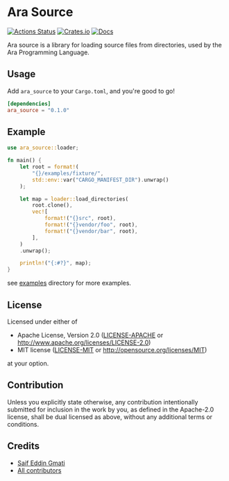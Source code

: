 # Ara Source

[![Actions Status](https://github.com/ara-lang/source/workflows/ci/badge.svg)](https://github.com/ara-lang/source/actions)
[![Crates.io](https://img.shields.io/crates/v/ara_source.svg)](https://crates.io/crates/ara_source)
[![Docs](https://docs.rs/ara_source/badge.svg)](https://docs.rs/ara_source/latest/ara_source/)

Ara source is a library for loading source files from directories, used by the Ara Programming Language.

## Usage

Add `ara_source` to your `Cargo.toml`, and you're good to go!

```toml
[dependencies]
ara_source = "0.1.0"
```

## Example

```rust
use ara_source::loader;

fn main() {
    let root = format!(
        "{}/examples/fixture/",
        std::env::var("CARGO_MANIFEST_DIR").unwrap()
    );

    let map = loader::load_directories(
        root.clone(),
        vec![
            format!("{}src", root),
            format!("{}vendor/foo", root),
            format!("{}vendor/bar", root),
        ],
    )
    .unwrap();

    println!("{:#?}", map);
}
```

see [examples](examples) directory for more examples.

## License

Licensed under either of

 * Apache License, Version 2.0 ([LICENSE-APACHE](LICENSE-APACHE) or http://www.apache.org/licenses/LICENSE-2.0)
 * MIT license ([LICENSE-MIT](LICENSE-MIT) or http://opensource.org/licenses/MIT)

at your option.

## Contribution

Unless you explicitly state otherwise, any contribution intentionally submitted
for inclusion in the work by you, as defined in the Apache-2.0 license, shall be
dual licensed as above, without any additional terms or conditions.

## Credits

* [Saif Eddin Gmati](https://github.com/azjezz)
* [All contributors](https://github.com/ara-lang/source/graphs/contributors)

